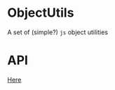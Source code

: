 # ObjectUtils

A set of (simple?) `js` object utilities

# API

[Here](https://hallais.github.io/ObjectUtils/)